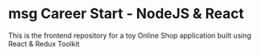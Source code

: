 # msg Career Start - NodeJS & React

This is the frontend repository for a toy Online Shop application built using React & Redux Toolkit
